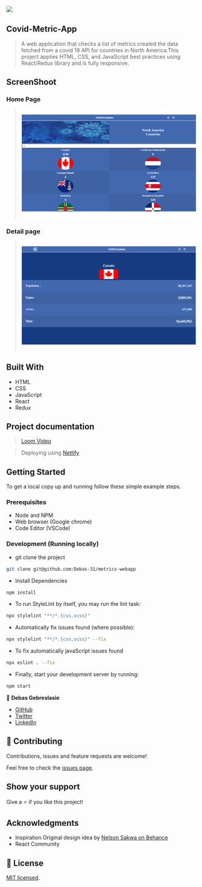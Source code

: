 ![](https://img.shields.io/badge/Microverse-blueviolet)

## Covid-Metric-App 

> A web application that checks a list of metrics created the data fetched from a covid 19 API for countries in North America.This project applies HTML, CSS, and JavaScript best practices using React/Redux library and is fully responsive.


## ScreenShoot
### Home Page
 > ![screenshot](./src/image/HomePage.png)
### Detail page
 >![screenshot](./src/image/DetailPage.png)
## Built With

- HTML
- CSS 
- JavaScript 
- React
- Redux

## Project documentation
>[Loom Video](https://loom.com/share/ebe8091ffee842d38ef7e2b62f037989)

>Deploying using [Netlify](https://covid-19-metrics-webapp.netlify.app/)
  
## Getting Started

To get a local copy up and running follow these simple example steps.

### Prerequisites

- Node and NPM
- Web browser (Google chrome)
- Code Editor (VSCode)

### Development (Running locally)

- git clone the project

```bash 
git clone git@github.com:Debas-31/metrics-webapp
```

- Install Dependencies

```bash
npm install
```

- To run StyleLint by itself, you may run the lint task:

```bash
npx stylelint "**/*.{css,scss}"
```

- Automatically fix issues found (where possible):

```bash
npx stylelint "**/*.{css,scss}" --fix
```
- To fix automatically javaScript issues found
```bash
npx eslint . --fix
```

- Finally, start your development server by running:

```bash
npm start
```

👤 **Debas Gebreslasie**

- [GitHub](https://github.com/Debas-31)
- [Twitter](https://twitter.com/DEBSH76956492)
- [LinkedIn](https://www.linkedin.com/in/debas-gebrengus)

## 🤝 Contributing

Contributions, issues and feature requests are welcome!

Feel free to check the [issues page](https://github.com/Debas-31/metrics-webapp/issues).

## Show your support

Give a ⭐️ if you like this project!

## Acknowledgments

- Inspiration Original design idea by [Nelson Sakwa on Behance](https://www.behance.net/gallery/31579789/Ballhead-App-%28Free-PSDs%29)
- React Community 

## 📝 License

[MIT licensed](https://github.com/Debas-31/metrics-webapp/blob/dev/MIT.md).